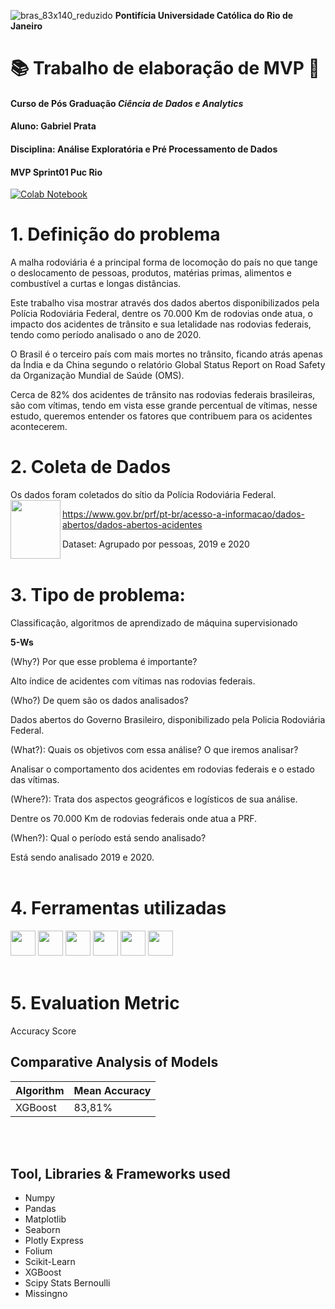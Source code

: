 
![bras_83x140_reduzido](https://github.com/gabrielmprata/MVP_Sprint01_Puc_Rio/assets/119508139/4880e33f-47b7-4b75-8a84-bb2d57a8c5f2) 
**Pontifícia Universidade Católica do Rio de Janeiro**

#  📚 Trabalho de elaboração de MVP 📖
#### Curso de Pós Graduação *Ciência de Dados e Analytics*
#### Aluno: Gabriel Prata
#### Disciplina: Análise Exploratória e Pré Processamento de Dados
#### MVP Sprint01 Puc Rio
>
[![Colab Notebook](https://colab.research.google.com/assets/colab-badge.svg)](https://colab.research.google.com/github/gabrielmprata/MVP_Sprint01_Puc_Rio/blob/main/MVP_Analise_de_Dados_e_boas_praticas.ipynb)
>
# 1. Definição do problema
A malha rodoviária é a principal forma de locomoção do país no que tange o deslocamento de pessoas, produtos, matérias primas, alimentos e combustível a curtas e longas distâncias.

Este trabalho visa mostrar através dos dados abertos disponibilizados pela Polícia Rodoviária Federal, dentre os 70.000 Km de rodovias onde atua, o impacto dos acidentes de trânsito e sua letalidade nas rodovias federais, tendo como período analisado o ano de 2020.

O Brasil é o terceiro país com mais mortes no trânsito, ficando atrás apenas da Índia e da China segundo o relatório Global Status Report on Road Safety da Organização Mundial de Saúde (OMS).

Cerca de 82% dos acidentes de trânsito nas rodovias federais brasileiras, são com vítimas, tendo em vista esse grande percentual de vítimas, nesse estudo, queremos entender os fatores que contribuem para os acidentes acontecerem.

# 2. Coleta de Dados
>
Os dados foram coletados do sítio da Polícia Rodoviária Federal.
<img align="left" width="80" height="94" src="https://github.com/gabrielmprata/MVP_Sprint01_Puc_Rio/assets/119508139/f9646e84-d274-406b-9a7a-12add19acb07">
>
https://www.gov.br/prf/pt-br/acesso-a-informacao/dados-abertos/dados-abertos-acidentes
>
Dataset: Agrupado por pessoas, 2019 e 2020
<br><br>
# 3. Tipo de problema:
>
Classificação, algoritmos de aprendizado de máquina supervisionado
>
**5-Ws**
>
(Why?) Por que esse problema é importante?
>
Alto índice de acidentes com vítimas nas rodovias federais.
>
(Who?) De quem são os dados analisados? 
>
Dados abertos do Governo Brasileiro, disponibilizado pela Policia Rodoviária Federal.
>
(What?): Quais os objetivos com essa análise? O que iremos analisar? 
>
Analisar o comportamento dos acidentes em rodovias federais e o estado das vítimas.
>
(Where?): Trata dos aspectos geográficos e logísticos de sua análise.
>
Dentre os 70.000 Km de rodovias federais onde atua a PRF.
>
(When?): Qual o período está sendo analisado? 
>
Está sendo analisado 2019 e 2020.
<br><br>
# 4. Ferramentas utilizadas
<img loading="lazy" src="https://cdn.jsdelivr.net/gh/devicons/devicon@latest/icons/python/python-original.svg" width="40" height="40"/> <img src="https://cdn.jsdelivr.net/gh/devicons/devicon@latest/icons/pandas/pandas-original-wordmark.svg" width="40" height="40"/>   <img loading="lazy" src="https://cdn.jsdelivr.net/gh/devicons/devicon@latest/icons/plotly/plotly-original-wordmark.svg" width="40" height="40"/>  <img loading="lazy" src="https://cdn.jsdelivr.net/gh/devicons/devicon@latest/icons/scikitlearn/scikitlearn-original.svg" width="40" height="40"/> <img loading="lazy" src="https://cdn.jsdelivr.net/gh/devicons/devicon@latest/icons/numpy/numpy-original-wordmark.svg" width="40" height="40"/> <img loading="lazy" src="https://cdn.jsdelivr.net/gh/devicons/devicon@latest/icons/matplotlib/matplotlib-original-wordmark.svg" width="40" height="40"/>
<br><br>
# 5. Evaluation Metric
  Accuracy Score
>
## Comparative Analysis of Models
| Algorithm           | Mean Accuracy|
|---------------------|--------------|
| XGBoost             |    83,81%    |
>
<br><br>
## Tool, Libraries & Frameworks used
- Numpy
- Pandas
- Matplotlib
- Seaborn
- Plotly Express
- Folium
- Scikit-Learn
- XGBoost
- Scipy Stats Bernoulli
- Missingno

